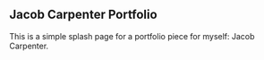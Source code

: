 ## Jacob Carpenter Portfolio

This is a simple splash page for a portfolio piece for myself: Jacob Carpenter.
